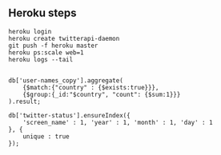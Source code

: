 ## Heroku steps

    heroku login
    heroku create twitterapi-daemon
    git push -f heroku master
    heroku ps:scale web=1
    heroku logs --tail


	db['user-names_copy'].aggregate(
	    {$match:{"country" : {$exists:true}}},
	    {$group:{_id:"$country", "count": {$sum:1}}}
	).result;

	db['twitter-status'].ensureIndex({
		'screen_name' : 1, 'year' : 1, 'month' : 1, 'day' : 1
	}, {
		unique : true
	});
